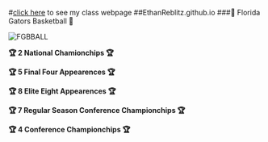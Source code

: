 #[click here](http://EthanReblitz.github.io/WPD) to see my class webpage
##EthanReblitz.github.io
###:basketball: Florida Gators Basketball :basketball:

![FGBBALL](http://www.gothamgators.com/storage/basketball.jpg?__SQUARESPACE_CACHEVERSION=1428845565352)

**:trophy: 2 National Chamionchips :trophy:**

**:trophy: 5 Final Four Appearences :trophy:**

**:trophy: 8 Elite Eight Appearences :trophy:**

**:trophy: 7 Regular Season Conference Championchips :trophy:**

**:trophy: 4 Conference Championchips :trophy:**
